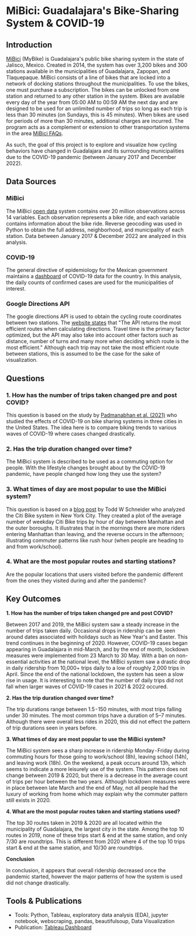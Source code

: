 # MiBici: Guadalajara's Bike-Sharing System & COVID-19

## Introduction

[MiBici](https://www.mibici.net/) (MyBike) is Guadalajara's public bike sharing system in the state of Jalisco, Mexico. Created in 2014, the system has over 3,200 
bikes and 300 stations available in the municipalities of Guadalajara, Zapopan, and Tlaquepaque. MiBici consists of a line of bikes that are locked into a network 
of docking stations throughout the municipalities. To use the bikes, one must purchase a subscription. The bikes can be unlocked from one station and returned to 
any other station in the system. Bikes are available every day of the year from 05:00 AM to 00:59 AM the next day and are designed to be used for an unlimited number 
of trips so long as each trip is less than 30 minutes (on Sundays, this is 45 minutes). When bikes are used for periods of more than 30 minutes, additional charges 
are incurred. The program acts as a complement or extension to other transportation systems in the area [MiBici FAQs](https://www.mibici.net/es/preguntas-frecuentes/).

As such, the goal of this project is to explore and visualize how cycling behaviors have changed in Guadalajara and its surrounding municipalities due to the COVID-19 
pandemic (between January 2017 and December 2022).

## Data Sources

### MiBici

The MiBici [open data](https://www.mibici.net/es/datos-abiertos/) system contains over 20 million observations across 14 variables. Each observation represents a bike ride, and each variable contains information about the bike ride. Reverse geocoding was used in Python to obtain the full address, neighborhood, and municipality of each station. Data between January 2017 & December 2022 are analyzed in this analysis.

### COVID-19

The general directive of epidemiology for the Mexican government maintains a [dashboard](https://datos.covid-19.conacyt.mx/) of COVID-19 data for the country. In this analysis, the daily counts of confirmed cases are used for the municipalities of interest.

### Google Directions API

The google directions API is used to obtain  the cycling route coordinates between two stations. The [website states](https://developers.google.com/maps/documentation/directions/get-directions) that "The API returns the most efficient routes when calculating directions. Travel time is the primary factor optimized, but the API may also take into account other factors such as distance, number of turns and many more when deciding which route is the most efficient." Although each trip may not take the most efficient route between stations, this is assumed to be the case for the sake of visualization.


## Questions

### 1. How has the number of trips taken changed pre and post COVID?

This question is based on the study by [Padmanabhan et al. (2021)](https://www.sciencedirect.com/science/article/pii/S2590198220301937) who studied the effects of COVID-19 on bike sharing systems in three cities in the United States. The idea here is to compare biking trends to various waves of COVID-19 where cases changed drastically.

### 2. Has the trip duration changed over time?

The MiBici system is described to be used as a commuting option for people. With the lifestyle changes brought about by the COVID-19 pandemic, have people changed how long they use the system?

### 3. What times of day are most popular to use the MiBici system?

This question is based on a [blog post](https://toddwschneider.com/posts/a-tale-of-twenty-two-million-citi-bikes-analyzing-the-nyc-bike-share-system/) by Todd W Schneider who analyzed the Citi Bike system in New York City. They created a plot of the average number of weekday Citi Bike trips by hour of day between Manhattan and the outer boroughs. It illustrates that in the mornings there are more riders entering Manhattan than leaving, and the reverse occurs in the afternoon; illustrating commuter patterns like rush hour (when people are heading to and from work/school).

### 4. What are the most popular routes and starting stations?

Are the popular locations that users visited before the pandemic different from the ones they visited during and after the pandemic?

## Key Outcomes 

**1. How has the number of trips taken changed pre and post COVID?**

Between 2017 and 2019, the MiBici system saw a steady increase in the number of trips taken daily. Occasional drops in ridership can be seen around dates associated with holidays such as New Year's and Easter. This trend continues in the beginning of 2020. However, COVID-19 cases began appearing in Guadalajara in mid-March, and by the end of month, lockdown measures were implemented from 23 March to 30 May. With a ban on non-essential activities at the national level, the MiBici system saw a drastic drop in daily ridership from 10,000+ trips daily to a low of roughly 2,000 trips in April. Since the end of the national lockdown, the system has seen a slow rise in usage. It is interesting to note that the number of daily trips did not fall when larger waves of COVID-19 cases in 2021 & 2022 occured.


**2. Has the trip duration changed over time?**

The trip durations range between 1.5 - 150 minutes, with most trips falling under 30 minutes. The most common trips have a duration of 5–7 minutes. Although there were overall less rides in 2020, this did not effect the pattern of trip durations seen in years before.


**3. What times of day are most popular to use the MiBici system?**

The MiBici system sees a sharp increase in ridership Monday - Friday during commuting hours for those going to work/school (8h), leaving school (14h), and leaving work (18h). On the weekend, a peak occurs around 13h, which seems to indicate a more leisurely use of the system. This pattern does not change between 2019 & 2020, but there is a decrease in the average count of trips per hour between the two years. Although lockdown measures were in place between late March and the end of May, not all people had the luxury of working from home which may explain why the commuter pattern still exists in 2020.


**4. What are the most popular routes taken and starting stations used?**

The top 30 routes taken in 2019 & 2020 are all located within the municipality of Guadalajara, the largest city in the state. Among the top 10 routes in 2019, none of these trips start & end at the same station, and only 7/30 are roundtrips. This is different from 2020 where 4 of the top 10 trips start & end at the same station, and 10/30 are roundtrips. 

**Conclusion**


In conclusion, it appears that overall ridership decreased once the pandemic started, however the major patterns of how the system is used did not change drastically.

## Tools & Publications

* Tools: Python, Tableau, exploratory data analysis (EDA), jupyter notebook, webscraping, pandas, beautifulsoup, Data Visualization
* Publication: [Tableau Dashboard](https://public.tableau.com/app/profile/clifford.cele/viz/MiBici/)



